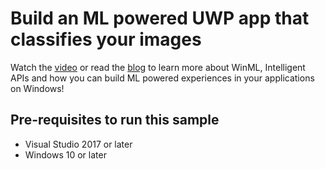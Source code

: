 # Build an ML powered UWP app that classifies your images

Watch the [video](https://aka.ms/win-dev/student/osu/winml/get-started-video) or read the [blog](https://aka.ms/win-dev/student/osu/winml/get-started-blog) to learn more about WinML, Intelligent APIs and how you can build ML powered experiences in your applications on Windows!

## Pre-requisites to run this sample

* Visual Studio 2017 or later
* Windows 10 or later


